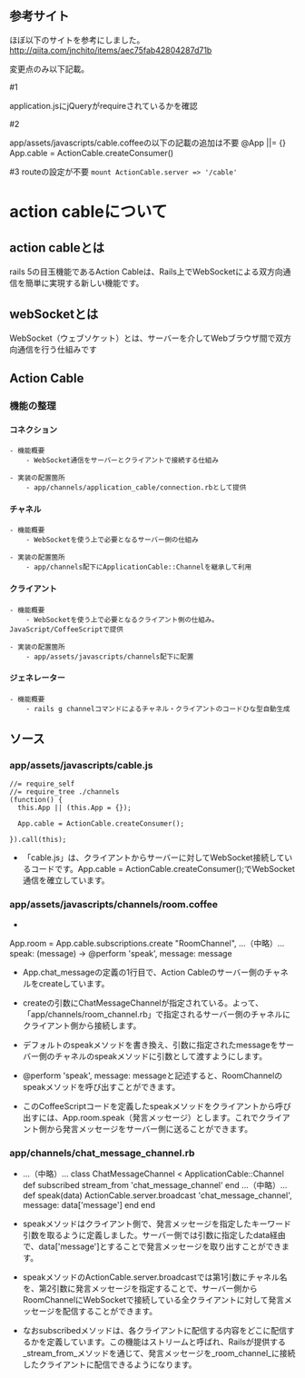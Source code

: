 ## 参考サイト

ほぼ以下のサイトを参考にしました。
http://qiita.com/jnchito/items/aec75fab42804287d71b

変更点のみ以下記載。

#1

application.jsにjQueryがrequireされているかを確認

#2 

app/assets/javascripts/cable.coffeeの以下の記載の追加は不要
@App ||= {}
App.cable = ActionCable.createConsumer()

#3
routeの設定が不要
`mount ActionCable.server => '/cable'`


# action cableについて


## action cableとは
rails 5の目玉機能であるAction Cableは、Rails上でWebSocketによる双方向通信を簡単に実現する新しい機能です。

## webSocketとは
WebSocket（ウェブソケット）とは、サーバーを介してWebブラウザ間で双方向通信を行う仕組みです

## Action Cable
### 機能の整理

#### コネクション
	- 機能概要
		- WebSocket通信をサーバーとクライアントで接続する仕組み

	- 実装の配置箇所
		- app/channels/application_cable/connection.rbとして提供

#### チャネル
	- 機能概要
		- WebSocketを使う上で必要となるサーバー側の仕組み

	- 実装の配置箇所
		- app/channels配下にApplicationCable::Channelを継承して利用

#### クライアント
	- 機能概要
		- WebSocketを使う上で必要となるクライアント側の仕組み。JavaScript/CoffeeScriptで提供

	- 実装の配置箇所
		- app/assets/javascripts/channels配下に配置

#### ジェネレーター
	- 機能概要
		- rails g channelコマンドによるチャネル・クライアントのコードひな型自動生成

## ソース
### app/assets/javascripts/cable.js

```//= require action_cable
//= require_self
//= require_tree ./channels
(function() {
  this.App || (this.App = {});

  App.cable = ActionCable.createConsumer();

}).call(this);
```


- 「cable.js」は、クライアントからサーバーに対してWebSocket接続しているコードです。App.cable = ActionCable.createConsumer();でWebSocket通信を確立しています。

### app/assets/javascripts/channels/room.coffee
- 
App.room = App.cable.subscriptions.create "RoomChannel",
…（中略）…
speak: (message) ->
    @perform 'speak', message: message

- App.chat_messageの定義の1行目で、Action Cableのサーバー側のチャネルをcreateしています。

- createの引数にChatMessageChannelが指定されている。よって、「app/channels/room_channel.rb」で指定されるサーバー側のチャネルにクライアント側から接続します。

- デフォルトのspeakメソッドを書き換え、引数に指定されたmessageをサーバー側のチャネルのspeakメソッドに引数として渡すようにします。

- @perform 'speak', message: messageと記述すると、RoomChannelのspeakメソッドを呼び出すことができます。

- このCoffeeScriptコードを定義したspeakメソッドをクライアントから呼び出すには、App.room.speak（発言メッセージ）とします。これでクライアント側から発言メッセージをサーバー側に送ることができます。

### app/channels/chat_message_channel.rb
- …（中略）…
class ChatMessageChannel < ApplicationCable::Channel
  def subscribed
    stream_from 'chat_message_channel'
  end
…（中略）…
  def speak(data)
    ActionCable.server.broadcast 'chat_message_channel', message: data['message']
  end
end

- speakメソッドはクライアント側で、発言メッセージを指定したキーワード引数を取るように定義しました。サーバー側では引数に指定したdata経由で、data['message']とすることで発言メッセージを取り出すことができます。

- speakメソッドのActionCable.server.broadcastでは第1引数にチャネル名を、第2引数に発言メッセージを指定することで、サーバー側からRoomChannelにWebSocketで接続している全クライアントに対して発言メッセージを配信することができます。

- なおsubscribedメソッドは、各クライアントに配信する内容をどこに配信するかを定義しています。この機能はストリームと呼ばれ、Railsが提供する_stream_from_メソッドを通じて、発言メッセージを_room_channel_に接続したクライアントに配信できるようになります。
	
